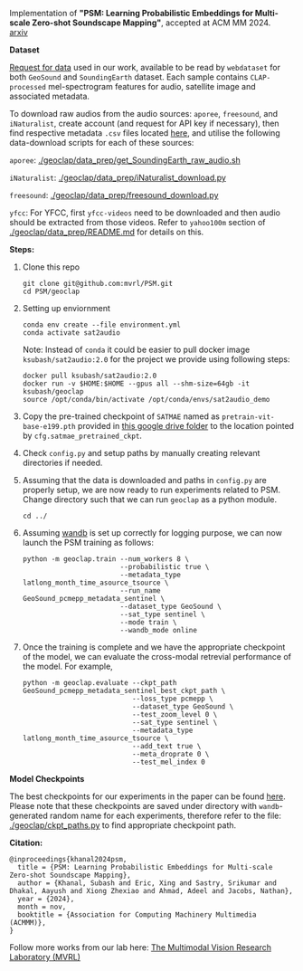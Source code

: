 Implementation of **"PSM: Learning Probabilistic Embeddings for Multi-scale Zero-shot Soundscape Mapping"**, accepted at ACM MM 2024.\
[arxiv](https://arxiv.org/pdf/2408.07050)

**Dataset**

[Request for data](https://docs.google.com/forms/d/e/1FAIpQLSdQQrewZj8jnHihKKdyZ22H4Zw6YxbUHBPddIpgbGfmCxZypQ/viewform) used in our work, available to be read by `webdataset` for both `GeoSound` and `SoundingEarth` dataset. Each sample contains `CLAP-processed` mel-spectrogram features for audio, satellite image and associated metadata. 

To download raw audios from the audio sources: `aporee`, `freesound`, and `iNaturalist`, create account (and request for API key if necessary), then find respective metadata `.csv` files located [here](https://drive.google.com/drive/folders/1KA2NSAcc92ZTFqDC_l19VCpK8nHbvlnF?usp=sharing), and utilise the following data-download scripts for each of these sources: 

`aporee`: [./geoclap/data_prep/get_SoundingEarth_raw_audio.sh](https://github.com/mvrl/PSM/blob/main/geoclap/data_prep/get_SoundingEarth_raw_audio.sh)

`iNaturalist`: [./geoclap/data_prep/iNaturalist_download.py](https://github.com/mvrl/PSM/blob/main/geoclap/data_prep/iNaturalist_download.py)

`freesound`: [./geoclap/data_prep/freesound_download.py](https://github.com/mvrl/PSM/blob/main/geoclap/data_prep/freesound_download.py)

`yfcc`: For YFCC, first `yfcc-videos` need to be downloaded and then audio should be extracted from those videos. Refer to `yahoo100m` section of [./geoclap/data_prep/README.md](https://github.com/mvrl/PSM/blob/main/geoclap/data_prep/README.md) for details on this.

**Steps:**

1. Clone this repo
    ```
    git clone git@github.com:mvrl/PSM.git
    cd PSM/geoclap
    ```
2. Setting up enviornment
    ```
    conda env create --file environment.yml
    conda activate sat2audio
    ```
    
    Note: Instead of `conda` it could be easier to pull docker image `ksubash/sat2audio:2.0` for the project we provide using following steps:

    ```
    docker pull ksubash/sat2audio:2.0
    docker run -v $HOME:$HOME --gpus all --shm-size=64gb -it ksubash/geoclap
    source /opt/conda/bin/activate /opt/conda/envs/sat2audio_demo
    ```

<!-- 3. Please refer to `./data_prep/README.md` for details on SoundingEarth and instructions on how to download Sentinel2 imagery. Some scipts for basic pre-processing steps required for experiments related to `PSM` are also provided there. -->

3. Copy the pre-trained checkpoint of `SATMAE` named as `pretrain-vit-base-e199.pth` provided in [this google drive folder](https://drive.google.com/drive/folders/1NJyba2hoQen_lDCgm9S4MymrsIZDQmgS?usp=share_link) to the location pointed by `cfg.satmae_pretrained_ckpt`.

5. Check `config.py` and setup paths by manually creating relevant directories if needed.

5. Assuming that the data is downloaded and paths in `config.py` are properly setup, we are now ready to run experiments related to PSM. Change directory such that we can run `geoclap` as a python module.
    ```
    cd ../
    ```

6. Assuming [wandb](https://wandb.ai/home) is set up correctly for logging purpose, we can now launch the PSM training as follows:
    ```
   python -m geoclap.train --num_workers 8 \
                            --probabilistic true \
                            --metadata_type latlong_month_time_asource_tsource \
                            --run_name GeoSound_pcmepp_metadata_sentinel \
                            --dataset_type GeoSound \
                            --sat_type sentinel \
                            --mode train \
                            --wandb_mode online
    
7. Once the training is complete and we have the appropriate checkpoint of the model, we can evaluate the cross-modal retrevial performance of the model. For example,
    ```
    python -m geoclap.evaluate --ckpt_path GeoSound_pcmepp_metadata_sentinel_best_ckpt_path \
                               --loss_type pcmepp \
                               --dataset_type GeoSound \
                               --test_zoom_level 0 \
                               --sat_type sentinel \
                               --metadata_type latlong_month_time_asource_tsource \
                               --add_text true \
                               --meta_droprate 0 \
                               --test_mel_index 0 
    ```

**Model Checkpoints**

The best checkpoints for our experiments in the paper can be found [here](https://drive.google.com/drive/folders/1RaMykYcGeZTJ0W3nLuVVDv95azojt1T4?usp=sharing). Please note that these checkpoints are saved under directory with `wandb`-generated random name for each experiments, therefore refer to the file: [./geoclap/ckpt_paths.py](https://github.com/mvrl/PSM/blob/main/geoclap/ckpt_paths.py) to find appropriate checkpoint path.

**Citation:**
```
@inproceedings{khanal2024psm,
  title = {PSM: Learning Probabilistic Embeddings for Multi-scale Zero-shot Soundscape Mapping},
  author = {Khanal, Subash and Eric, Xing and Sastry, Srikumar and Dhakal, Aayush and Xiong Zhexiao and Ahmad, Adeel and Jacobs, Nathan},
  year = {2024},
  month = nov,
  booktitle = {Association for Computing Machinery Multimedia (ACMMM)},
}
```

Follow more works from our lab here: [The Multimodal Vision Research Laboratory (MVRL)](https://mvrl.cse.wustl.edu)
